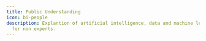 ```yaml
---
title: Public Understanding
icon: bi-people
description: Explantion of artificial intelligence, data and machine learning
  for non experts.
---
```

